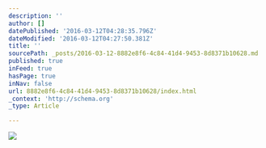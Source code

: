 ```yaml
---
description: ''
author: []
datePublished: '2016-03-12T04:28:35.796Z'
dateModified: '2016-03-12T04:27:50.381Z'
title: ''
sourcePath: _posts/2016-03-12-8882e8f6-4c84-41d4-9453-8d8371b10628.md
published: true
inFeed: true
hasPage: true
inNav: false
url: 8882e8f6-4c84-41d4-9453-8d8371b10628/index.html
_context: 'http://schema.org'
_type: Article

---
```

![](https://the-grid-user-content.s3-us-west-2.amazonaws.com/309478dd-a7e4-47fa-a1a6-48ecd588288f.png)